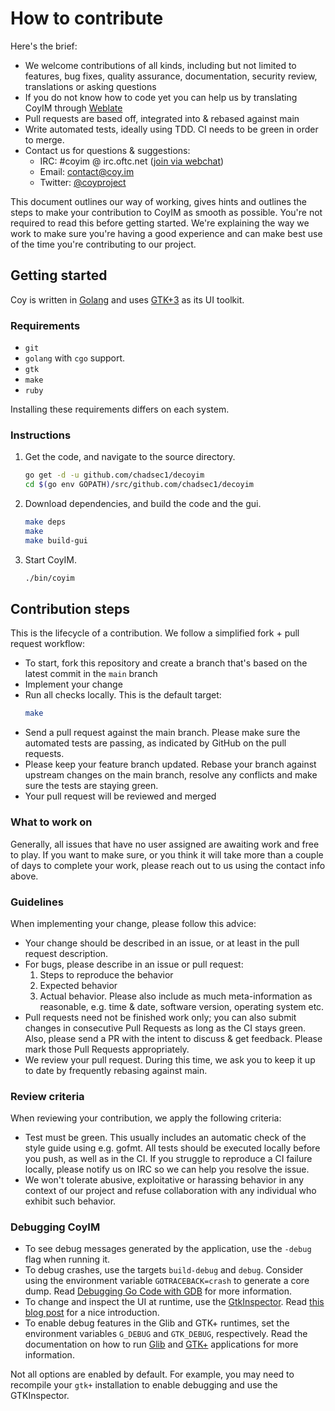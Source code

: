 # How to contribute

Here's the brief:

* We welcome contributions of all kinds, including but not limited to features, bug fixes, quality assurance,
  documentation, security review, translations or asking questions
* If you do not know how to code yet you can help us by translating CoyIM through
  [Weblate](https://hosted.weblate.org/projects/coyim/main/)
* Pull requests are based off, integrated into & rebased against main
* Write automated tests, ideally using TDD. CI needs to be green in order to merge.
* Contact us for questions & suggestions:
  * IRC: #coyim @ irc.oftc.net ([join via webchat](https://webchat.oftc.net))
  * Email: [contact@coy.im](mailto:contact@coy.im)
  * Twitter: [@coyproject](https://twitter.com/coyproject)

This document outlines our way of working, gives hints and outlines the steps to make your contribution to CoyIM as
smooth as possible. You're not required to read this before getting started. We're explaining the way we work to make
sure you're having a good experience and can make best use of the time you're contributing to our project.


## Getting started

Coy is written in [Golang](https://golang.org/) and uses
[GTK+3](http://www.gtk.org/) as its UI toolkit.


### Requirements

- `git`
- `golang` with `cgo` support.
- `gtk`
- `make`
- `ruby`

Installing these requirements differs on each system.


### Instructions

1. Get the code, and navigate to the source directory.

   ```sh
   go get -d -u github.com/chadsec1/decoyim
   cd $(go env GOPATH)/src/github.com/chadsec1/decoyim
   ```

1. Download dependencies, and build the code and the gui.

   ```sh
   make deps
   make
   make build-gui
   ```

1. Start CoyIM.

   ```sh
   ./bin/coyim
   ```


## Contribution steps

This is the lifecycle of a contribution. We follow a simplified fork + pull request workflow:

* To start, fork this repository and create a branch that's based on the latest commit in the `main` branch
* Implement your change
* Run all checks locally. This is the default target:
  ```sh
  make
  ```
* Send a pull request against the main branch. Please make sure the automated tests are passing, as indicated by GitHub
  on the pull requests.
* Please keep your feature branch updated. Rebase your branch against upstream changes on the main branch, resolve any
  conflicts and make sure the tests are staying green.
* Your pull request will be reviewed and merged


### What to work on

Generally, all issues that have no user assigned are awaiting work and free to play. If you want to make sure, or you
think it will take more than a couple of days to complete your work, please reach out to us using the contact info
above.


### Guidelines

When implementing your change, please follow this advice:

* Your change should be described in an issue, or at least in the pull request description.
* For bugs, please describe in an issue or pull request:
  1. Steps to reproduce the behavior
  2. Expected behavior
  3. Actual behavior. Please also include as much meta-information as reasonable, e.g. time & date, software version,
     operating system etc.
* Pull requests need not be finished work only; you can also submit changes in consecutive Pull Requests as long as the
  CI stays green. Also, please send a PR with the intent to discuss & get feedback. Please mark those Pull Requests
  appropriately.
* We review your pull request. During this time, we ask you to keep it up to date by frequently rebasing against main.


### Review criteria

When reviewing your contribution, we apply the following criteria:

* Test must be green. This usually includes an automatic check of the style guide using e.g. gofmt. All tests should be
  executed locally before you push, as well as in the CI. If you struggle to reproduce a CI failure locally, please
  notify us on IRC so we can help you resolve the issue.
* We won't tolerate abusive, exploitative or harassing behavior in any context of our project and refuse collaboration
  with any individual who exhibit such behavior.


### Debugging CoyIM

* To see debug messages generated by the application, use the `-debug` flag when running it.
* To debug crashes, use the targets `build-debug` and `debug`. Consider using the environment variable
  `GOTRACEBACK=crash` to generate a core dump. Read [Debugging Go Code with GDB](https://golang.org/doc/gdb) for more
  information.
* To change and inspect the UI at runtime, use the [GtkInspector](https://wiki.gnome.org/Projects/GTK+/Inspector). Read
  [this blog post](https://blog.gtk.org/2017/04/05/the-gtk-inspector/) for a nice introduction.
* To enable debug features in the Glib and GTK+ runtimes, set the environment variables `G_DEBUG` and `GTK_DEBUG`,
  respectively. Read the documentation on how to run [Glib](https://developer.gnome.org/glib/stable/glib-running.html)
  and [GTK+](https://developer.gnome.org/gtk3/stable/gtk-running.html) applications for more information.

Not all options are enabled by default. For example, you may need to recompile your `gtk+` installation to enable
debugging and use the GTKInspector.
